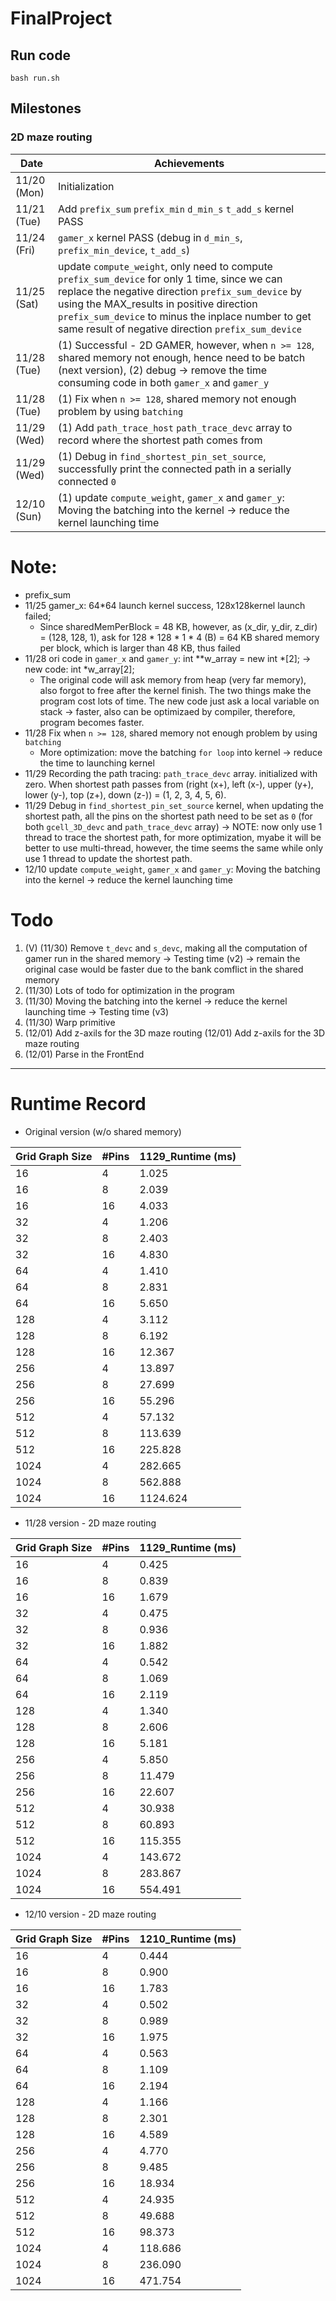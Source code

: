 # FinalProject
## Run code
```
bash run.sh
```

## Milestones
### 2D maze routing 

| Date  | Achievements |
| ----- | ------------ |
| 11/20 (Mon)  | Initialization  |
| 11/21 (Tue)  | Add `prefix_sum` `prefix_min` `d_min_s` `t_add_s` kernel PASS  |
| 11/24 (Fri)  | `gamer_x` kernel PASS (debug in `d_min_s`, `prefix_min_device`, `t_add_s`)   |
| 11/25 (Sat)  | update `compute_weight`, only need to compute `prefix_sum_device` for only 1 time, since we can replace the negative direction `prefix_sum_device` by using the MAX_results in positive direction `prefix_sum_device` to minus the inplace number to get same result of negative direction `prefix_sum_device`|
| 11/28 (Tue)  | (1) Successful - 2D GAMER, however, when `n >= 128`, shared memory not enough, hence need to be batch (next version), (2) debug -> remove the time consuming code in both `gamer_x` and `gamer_y` |
| 11/28 (Tue)  | (1) Fix when `n >= 128`, shared memory not enough problem by using `batching` |
| 11/29 (Wed)  | (1) Add `path_trace_host` `path_trace_devc` array to record where the shortest path comes from |
| 11/29 (Wed)  | (1) Debug in `find_shortest_pin_set_source`, successfully print the connected path in a serially connected `0` |
| 12/10 (Sun)  | (1) update `compute_weight`, `gamer_x` and `gamer_y`: Moving the batching into the kernel -> reduce the kernel launching time |



# Note: 
* prefix_sum 
* 11/25 gamer_x: 64*64 launch kernel success, 128x128kernel launch failed;
    * Since sharedMemPerBlock = 48 KB, however, as (x_dir, y_dir, z_dir) = (128, 128, 1), ask for 128 * 128 * 1 * 4 (B) = 64 KB shared memory per block, which is larger than 48 KB, thus failed
* 11/28 ori code in `gamer_x` and `gamer_y`: int **w_array = new int *[2];  $\to$ new code: int *w_array[2];
    * The original code will ask memory from heap (very far memory), also forgot to free after the kernel finish. The two things make the program cost lots of time. The new code just ask a local variable on stack $\to$ faster, also can be optimizaed by compiler, therefore, program becomes faster.
* 11/28 Fix when `n >= 128`, shared memory not enough problem by using `batching`
    * More optimization: move the batching `for loop` into kernel $\to$ reduce the time to launching kernel
* 11/29 Recording the path tracing: `path_trace_devc` array. initialized with zero. When shortest path passes from (right (x+), left (x-), upper (y+), lower (y-), top (z+), down (z-)) = (1, 2, 3, 4, 5, 6).
* 11/29 Debug in `find_shortest_pin_set_source` kernel, when updating the shortest path, all the pins on the shortest path need to be set as `0` (for both `gcell_3D_devc` and `path_trace_devc` array) $\to$ NOTE: now only use 1 thread to trace the shortest path, for more optimization, myabe it will be better to use multi-thread, however, the time seems the same while only use 1 thread to update the shortest path.
* 12/10 update `compute_weight`, `gamer_x` and `gamer_y`: Moving the batching into the kernel -> reduce the kernel launching time


# Todo
1. (V) (11/30) Remove `t_devc` and `s_devc`, making all the computation of gamer run in the shared memory -> Testing time (v2) $\to$ remain the original case would be faster due to the bank comflict in the shared memory 
2. (11/30) Lots of todo for optimization in the program
3. (11/30) Moving the batching into the kernel -> reduce the kernel launching time -> Testing time (v3)
4. (11/30) Warp primitive
5. (12/01) Add z-axils for the 3D maze routing (12/01) Add z-axils for the 3D maze routing 
6. (12/01) Parse in the FrontEnd

---

# Runtime Record 
* Original version (w/o shared memory)

|  Grid Graph Size | #Pins | 1129_Runtime (ms) | 
| ---------------- | ----- | ------------ |
| 16 | 4  |  1.025 |
| 16 | 8  |  2.039 |
| 16 | 16 |  4.033 |
| 32 | 4  |  1.206 |
| 32 | 8  |  2.403 |
| 32 | 16 |  4.830 |
| 64 | 4  |  1.410 |
| 64 | 8  |  2.831 |
| 64 | 16 |  5.650 |
| 128 | 4  |  3.112 |
| 128 | 8  |  6.192 |
| 128 | 16 |  12.367 |
| 256 | 4  |  13.897 |
| 256 | 8  |  27.699 |
| 256 | 16 |  55.296 |
| 512 | 4  |  57.132 |
| 512 | 8  |  113.639 |
| 512 | 16 |  225.828 |
| 1024 | 4  |  282.665 |
| 1024 | 8  |  562.888 |
| 1024 | 16 |  1124.624 |

* 11/28 version - 2D maze routing 

|  Grid Graph Size | #Pins | 1129_Runtime (ms) | 
| ---------------- | ----- | ------------ |
| 16 | 4  |   0.425   |
| 16 | 8  |   0.839   |
| 16 | 16 |   1.679   |
| 32 | 4  |   0.475   |
| 32 | 8  |   0.936   |
| 32 | 16 |   1.882   |
| 64 | 4  |   0.542   |
| 64 | 8  |   1.069   |
| 64 | 16 |   2.119   |
| 128 | 4  |   1.340   |
| 128 | 8  |   2.606   |
| 128 | 16 |   5.181   |
| 256 | 4  |   5.850   |
| 256 | 8  |   11.479   |
| 256 | 16 |   22.607   |
| 512 | 4  |   30.938   |
| 512 | 8  |   60.893   |
| 512 | 16 |   115.355   |
| 1024 | 4  |   143.672   |
| 1024 | 8  |   283.867   |
| 1024 | 16 |   554.491   |

* 12/10 version - 2D maze routing 

|  Grid Graph Size | #Pins | 1210_Runtime (ms) | 
| ---------------- | ----- | ------------ |
| 16 | 4  |  0.444 |
| 16 | 8  |  0.900 |
| 16 | 16 |  1.783 |
| 32 | 4  |  0.502 |
| 32 | 8  |  0.989 |
| 32 | 16 |  1.975 |
| 64 | 4  |  0.563 |
| 64 | 8  |  1.109 |
| 64 | 16 |  2.194 |
| 128 | 4  |  1.166 |
| 128 | 8  |  2.301 |
| 128 | 16 |  4.589 |
| 256 | 4  |  4.770 |
| 256 | 8  |  9.485 |
| 256 | 16 |  18.934 |
| 512 | 4  |  24.935 |
| 512 | 8  |  49.688 |
| 512 | 16 |  98.373 |
| 1024 | 4  | 118.686 |
| 1024 | 8  | 236.090 |
| 1024 | 16 |  471.754 |
